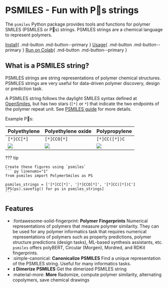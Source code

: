 # PSMILES - Fun with P🙂s strings

The `psmiles` Python package provides tools and functions for polymer SMILES (PSMILES or P🙂s) strings. PSMILES strings are a chemical language to represent polymers.


[Install](install.md){ .md-button .md-button--primary }
[Usage](usage.md){ .md-button .md-button--primary }
[Run on Colab](https://colab.research.google.com/github/Ramprasad-Group/psmiles/blob/main/tests/test_book.ipynb){ .md-button .md-button--primary }

## What is a PSMILES string?

PSMILES strings are string representations of polymer chemical structures. PSMILES strings are very useful for data-driven polymer discovery, design or prediction task.

A PSMILES string follows the daylight SMILES syntax defined at [OpenSmiles](http://opensmiles.org/opensmiles.html), but has two stars (`[*]` or `*`) that indicate the two endpoints of the polymer repeat unit. See [PSMILES guide](https://www.polymergenome.org/guide) for more details.

Example P🙂s:

 Polyethylene | Polyethylene oxide | Polypropylene |
|-|-|-|
| `[*]CC[*]` | `[*]CCO[*]` | `[*]CC([*])C` |
| ![](PE.png) | ![](PEO.png) | ![](PP.png) |

??? tip

    Create these figures using `psmiles`
    ``` py linenums="1"
    from psmiles import PolymerSmiles as PS

    psmiles_strings = ['[*]CC[*]', '[*]CCO[*]', '[*]CC([*])C']
    [PS(ps).savefig() for ps in psmiles_strings]
    ```

## Features

- :fontawesome-solid-fingerprint: __Polymer__ __Fingerprints__ Numerical representations of polymers that measure polymer similarity. They can be used for any polymer informatics task that requires numerical representations of polymers such as property predictions, polymer structure predictions (design tasks), ML-based synthesis assistants, etc. `psmiles` offers polyBERT, Circular (Morgen), Mordred, and RDKit fingerprints.
- :simple-canonical: __Canonicalize__ __PSMILES__ Find a unique representation of the PSMILES string. Useful for many informatics tasks.
- :arrow_double_up: __Dimerize__ __PSMILES__ Get the dimerized PSMILES string
- :material-more: __More__ Radomize, compute polymer similarity, alternating copolymers, save chemical drawings
